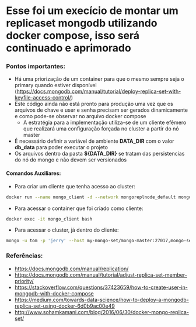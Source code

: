 # Esse foi um execício de montar um replicaset mongodb utilizando docker compose, isso será continuado e aprimorado


### Pontos importantes:

* Há uma priorização de um container para que o mesmo sempre seja o primary quando estiver disponível (https://docs.mongodb.com/manual/tutorial/deploy-replica-set-with-keyfile-access-control/)
* Este código ainda não está pronto para produção uma vez que os arquivos de chave e user e senha precisam ser gerados dinamicamente e como pode-se observar no arquivo docker compose
    * A estratégia para a implementação utiliza-se de um cliente efêmero que realizará uma configuração forçada no cluster a partir do nó master
* É necessário definir a variável de ambiente **DATA_DIR** com o valor **db_data** para poder executar o projeto
* Os arquivos dentro da pasta **${DATA_DIR}** se tratam das persistencias do nó do mongo e não devem ser versionados

#### Comandos Auxiliares:

* Para criar um cliente que tenha acesso ao cluster:

```bash 
docker run --name mongo_client -d --network mongoreplnode_default mongo:3.4.10
```

* Para acessar o container que foi criado como cliente:

```bash 
docker exec -it mongo_client bash
```
* Para acessar o cluster, já dentro do cliente: 
```bash 
mongo -u tom -p 'jerry' --host my-mongo-set/mongo-master:27017,mongo-sec-2:27017,mongo-sec-3:27017
```

### Referências: 
* https://docs.mongodb.com/manual/replication/
* https://docs.mongodb.com/manual/tutorial/adjust-replica-set-member-priority/
* https://stackoverflow.com/questions/37423659/how-to-create-user-in-mongodb-with-docker-compose
* https://medium.com/towards-data-science/how-to-deploy-a-mongodb-replica-set-using-docker-6d0b9ac00e49
* http://www.sohamkamani.com/blog/2016/06/30/docker-mongo-replica-set/